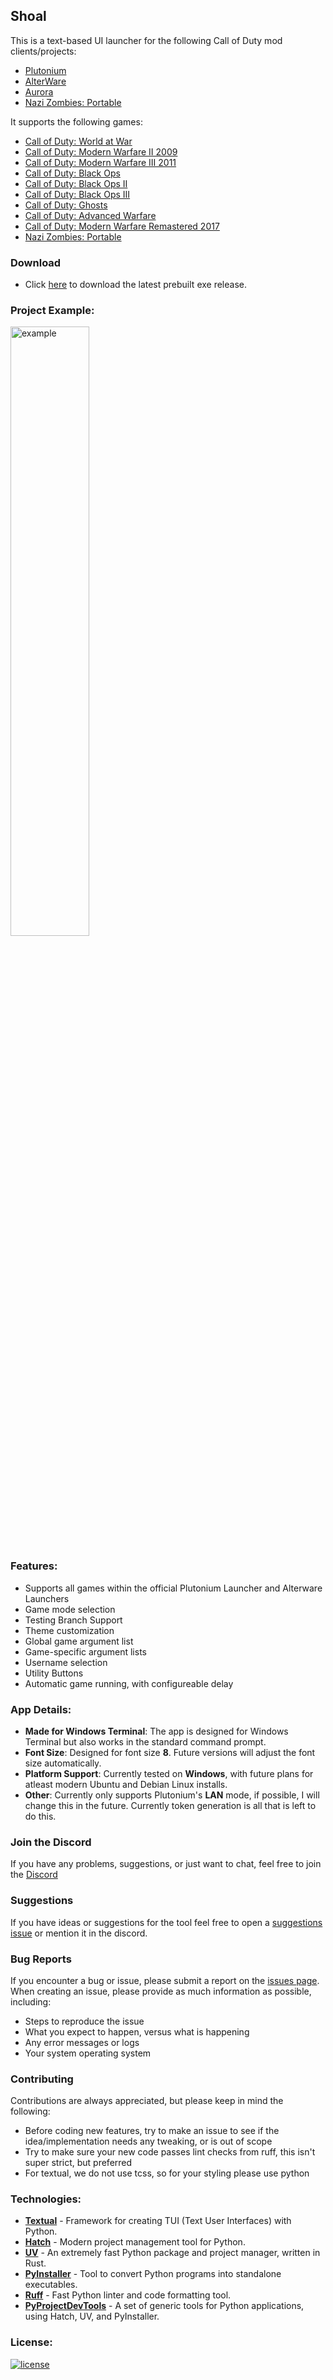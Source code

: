 ## Shoal

This is a text-based UI launcher for the following Call of Duty mod clients/projects:

- [Plutonium](https://plutonium.pw/)
- [AlterWare](https://alterware.dev/)
- [Aurora](https://auroramod.dev/)
- [Nazi Zombies: Portable](https://docs.nzp.gay/landing/)

It supports the following games:

- [Call of Duty: World at War](https://store.steampowered.com/app/10090/Call_of_Duty_World_at_War/)
- [Call of Duty: Modern Warfare II 2009](https://store.steampowered.com/app/10180/Call_of_Duty_Modern_Warfare_2/)
- [Call of Duty: Modern Warfare III 2011](https://store.steampowered.com/app/115300/Call_of_Duty_Modern_Warfare_3_2011/)
- [Call of Duty: Black Ops](https://store.steampowered.com/app/42700/Call_of_Duty_Black_Ops/)
- [Call of Duty: Black Ops II](https://store.steampowered.com/app/202970/Call_of_Duty_Black_Ops_II/)
- [Call of Duty: Black Ops III](https://store.steampowered.com/app/311210/Call_of_Duty_Black_Ops_III/)
- [Call of Duty: Ghosts](https://store.steampowered.com/app/209160/Call_of_Duty_Ghosts/)
- [Call of Duty: Advanced Warfare](https://store.steampowered.com/app/209650/Call_of_Duty_Advanced_Warfare/)
- [Call of Duty: Modern Warfare Remastered 2017](https://store.steampowered.com/app/393080/Call_of_Duty_Modern_Warfare_Remastered_2017/)
- [Nazi Zombies: Portable](https://github.com/nzp-team/nzportable/releases/latest)


### Download
- Click [here](https://github.com/Mythical-Github/shoal/releases/latest/download/shoal.zip) to download the latest prebuilt exe release.


### Project Example:
<img src="https://github.com/user-attachments/assets/b3716580-c31c-4691-8ec6-7c4299a9f83e" alt="example" width="50%" height="50%">

  
### Features:
- Supports all games within the official Plutonium Launcher and Alterware Launchers
- Game mode selection
- Testing Branch Support
- Theme customization
- Global game argument list
- Game-specific argument lists
- Username selection
- Utility Buttons
- Automatic game running, with configureable delay


### App Details:
- **Made for Windows Terminal**: The app is designed for Windows Terminal but also works in the standard command prompt.
- **Font Size**: Designed for font size **8**. Future versions will adjust the font size automatically.
- **Platform Support**: Currently tested on **Windows**, with future plans for atleast modern Ubuntu and Debian Linux installs.
- **Other**: Currently only supports Plutonium's **LAN** mode, if possible, I will change this in the future. Currently token generation is all that is left to do this.


### Join the Discord
If you have any problems, suggestions, or just want to chat, feel free to join the [Discord](https://discord.gg/EvUuAD4QvS)


### Suggestions
If you have ideas or suggestions for the tool feel free to open a [suggestions issue](https://github.com/Mythical-Github/shoal/issues) or mention it in the discord.


### Bug Reports
If you encounter a bug or issue, please submit a report on the [issues page](https://github.com/Mythical-Github/shoal/issues). 
When creating an issue, please provide as much information as possible, including:
- Steps to reproduce the issue
- What you expect to happen, versus what is happening
- Any error messages or logs
- Your system operating system


### Contributing
Contributions are always appreciated, but please keep in mind the following:
- Before coding new features, try to make an issue to see if the idea/implementation needs any tweaking, or is out of scope
- Try to make sure your new code passes lint checks from ruff, this isn't super strict, but preferred
- For textual, we do not use tcss, so for your styling please use python


### Technologies:
- **[Textual](https://github.com/Textualize/textual)** - Framework for creating TUI (Text User Interfaces) with Python.
- **[Hatch](https://github.com/pypa/hatch)** - Modern project management tool for Python.
- **[UV](https://github.com/astral-sh/uv)** - An extremely fast Python package and project manager, written in Rust.
- **[PyInstaller](https://github.com/pyinstaller/pyinstaller)** - Tool to convert Python programs into standalone executables.
- **[Ruff](https://github.com/astral-sh/ruff)** - Fast Python linter and code formatting tool.
- **[PyProjectDevTools](https://github.com/Mythical-Github/py_project_dev_tools)** - A set of generic tools for Python applications, using Hatch, UV, and PyInstaller.


### License:
[![license](https://www.gnu.org/graphics/gplv3-with-text-136x68.png)](LICENSE)
